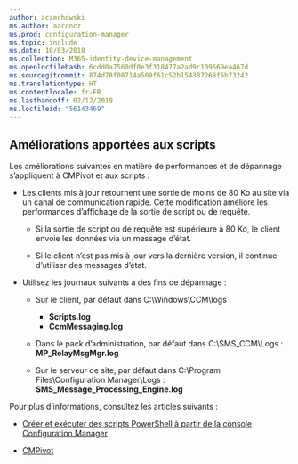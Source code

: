 ```yaml
---
author: aczechowski
ms.author: aaroncz
ms.prod: configuration-manager
ms.topic: include
ms.date: 10/03/2018
ms.collection: M365-identity-device-management
ms.openlocfilehash: 6cdd0a7560df0e3f318477a2ad9c109669ea467d
ms.sourcegitcommit: 874d78f08714a509f61c52b154387268f5b73242
ms.translationtype: HT
ms.contentlocale: fr-FR
ms.lasthandoff: 02/12/2019
ms.locfileid: "56143469"
---
```

## <a name="bkmk_scripts"></a> Améliorations apportées aux scripts
<!--1358239-->

Les améliorations suivantes en matière de performances et de dépannage s’appliquent à CMPivot et aux scripts :

- Les clients mis à jour retournent une sortie de moins de 80 Ko au site via un canal de communication rapide. Cette modification améliore les performances d’affichage de la sortie de script ou de requête.  

    - Si la sortie de script ou de requête est supérieure à 80 Ko, le client envoie les données via un message d’état.  

    - Si le client n’est pas mis à jour vers la dernière version, il continue d’utiliser des messages d’état.  

- Utilisez les journaux suivants à des fins de dépannage :  

    - Sur le client, par défaut dans C:\Windows\CCM\logs :  
        - **Scripts.log**  
        - **CcmMessaging.log**  

    - Dans le pack d’administration, par défaut dans C:\SMS_CCM\Logs : **MP_RelayMsgMgr.log**  

    - Sur le serveur de site, par défaut dans C:\Program Files\Configuration Manager\Logs : **SMS_Message_Processing_Engine.log**  


Pour plus d’informations, consultez les articles suivants :  

- [Créer et exécuter des scripts PowerShell à partir de la console Configuration Manager](/sccm/apps/deploy-use/create-deploy-scripts)  

- [CMPivot](/sccm/core/servers/manage/cmpivot)  


